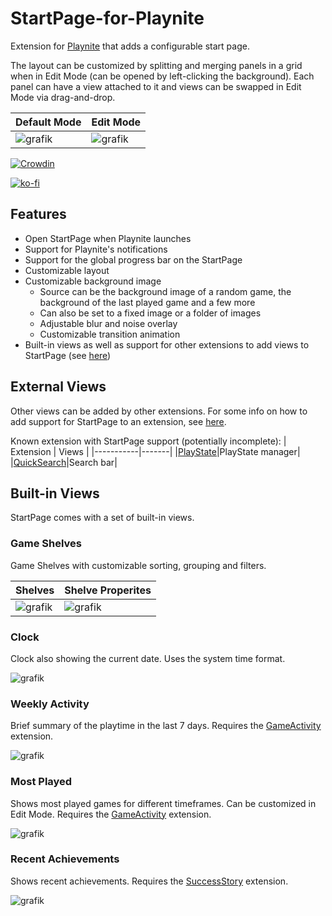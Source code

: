 # StartPage-for-Playnite

Extension for [Playnite](https://github.com/JosefNemec/Playnite) that adds a configurable start page.

The layout can be customized by splitting and merging panels in a grid when in Edit Mode (can be opened by left-clicking the background).
Each panel can have a view attached to it and views can be swapped in Edit Mode via drag-and-drop.

|Default Mode | Edit Mode |
|-------------|-----------|
|![grafik](https://user-images.githubusercontent.com/24227002/166326510-6121a702-7abd-482b-b727-2ef2786fdaf4.png)|![grafik](https://user-images.githubusercontent.com/24227002/166326546-ed639a7d-6141-415f-8316-d98bc71118e5.png)|

[![Crowdin](https://badges.crowdin.net/startpage-for-playnite/localized.svg)](https://crowdin.com/project/startpage-for-playnite)

[![ko-fi](https://ko-fi.com/img/githubbutton_sm.svg)](https://ko-fi.com/C1C6CH5IN)

## Features

- Open StartPage when Playnite launches
- Support for Playnite's notifications
- Support for the global progress bar on the StartPage
- Customizable layout
- Customizable background image
  - Source can be the background image of a random game, the background of the last played game and a few more
  - Can also be set to a fixed image or a folder of images
  - Adjustable blur and noise overlay
  - Customizable transition animation
- Built-in views as well as support for other extensions to add views to StartPage (see [here](https://github.com/felixkmh/StartPage-for-Playnite/wiki/Integrating-with-other-Extensions))

## External Views

Other views can be added by other extensions. For some info on how to add support for StartPage to an extension, see [here](https://github.com/felixkmh/StartPage-for-Playnite/wiki/Integrating-with-other-Extensions).

Known extension with StartPage support (potentially incomplete):
| Extension | Views |
|-----------|-------|
|[PlayState](https://github.com/darklinkpower/PlayniteExtensionsCollection/tree/master/source/Generic/PlayState)|PlayState manager|
|[QuickSearch](https://github.com/felixkmh/QuickSearch-for-Playnite)|Search bar|

## Built-in Views

StartPage comes with a set of built-in views.

### Game Shelves

Game Shelves with customizable sorting, grouping and filters.

| Shelves | Shelve Properites |
|--------------|-----------|
|![grafik](https://user-images.githubusercontent.com/24227002/166330058-2fb741be-d0ad-4878-858e-a3092a25eae0.png)|![grafik](https://user-images.githubusercontent.com/24227002/166330144-1d99c2c6-0e26-4721-b989-60db832eabef.png)|


### Clock

Clock also showing the current date. Uses the system time format.

![grafik](https://user-images.githubusercontent.com/24227002/166329790-286656da-09f4-4106-8780-f29c98560c6e.png)

### Weekly Activity

Brief summary of the playtime in the last 7 days. Requires the [GameActivity](https://github.com/Lacro59/playnite-gameactivity-plugin) extension.

![grafik](https://user-images.githubusercontent.com/24227002/166330561-607c278e-e18a-4037-bf54-919366cbb61e.png)

### Most Played
Shows most played games for different timeframes. Can be customized in Edit Mode. Requires the [GameActivity](https://github.com/Lacro59/playnite-gameactivity-plugin) extension.

![grafik](https://user-images.githubusercontent.com/24227002/166330863-d50389dc-2a05-4183-95c8-e09b4fdcb770.png)

### Recent Achievements

Shows recent achievements. Requires the [SuccessStory](https://github.com/Lacro59/playnite-successstory-plugin) extension.

![grafik](https://user-images.githubusercontent.com/24227002/166331100-90e1e535-74b1-4618-9cce-03dac4b26fdd.png)


